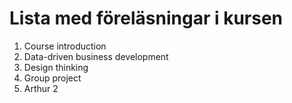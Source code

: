 # Lista med föreläsningar i kursen 
1. Course introduction
2. Data-driven business development
3. Design thinking
4. Group project
5. Arthur 2